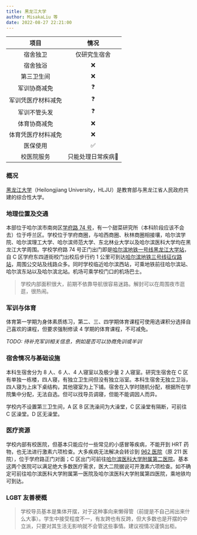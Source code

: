 ```yaml
---
title: 黑龙江大学
author: MisakaLiu 等
date: 2022-08-27 22:21:00
---
```


|项目|情况|
|:---:|:---:|
|宿舍独卫|仅研究生宿舍|
|宿舍独浴|❌|
|第三卫生间|❌|
|军训协商减免|❓|
|军训凭医疗材料减免|❓|
|军训不管头发|❓|
|体育协商减免|❌|
|体育凭医疗材料减免|❌|
|医保使用|✅|
|校医院服务|只能处理日常疾病🤔|

### 概况

[黑龙江大学](https://www.hlju.edu.cn)（Heilongjiang University，HLJU）是教育部与黑龙江省人民政府共建的综合性大学。

### 地理位置及交通

本部位于哈尔滨市南岗区[学府路 74 号](https://amap.com/place/B01C302AE4)，有一个甜菜研究所（本科阶段应该不会去）位于呼兰区。学校位于学府商圈，与哈西商圈、秋林商圈相接壤，哈尔滨学院、哈尔滨理工大学、哈尔滨师范大学、东北林业大学以及哈尔滨医科大学均在黑龙江大学周围。学校学府路 74 号正门出门即是[哈尔滨地铁一号线黑龙江大学站](https://amap.com/place/BV10114433)，自 C 区学府东四道街校门出校后步行约 1 公里可到达[哈尔滨地铁三号线征仪路站](https://amap.com/place/BS11714428)，周围公交站及线路众多。同时学校临近哈尔滨西站，可乘地铁前往哈尔滨站、哈尔滨东站以及哈尔滨北站。机场可乘学校门口的机场巴士。

> 学校内部面积很大，前期不依靠导航很容易迷路。解封可以在周围夜市逛逛，很热闹。

### 军训与体育

体育第一学期为身体素质练习，第二、三、四学期体育课程可使用选课积分选择自己喜欢的课程，但要求强制修读 4 学期的体育课程，不可减免。

_TODO: 待补充军训相关信息，例如是否可以协商免训或半训_

### 宿舍情况与基础设施

本科生宿舍分为 8 人、6 人、4 人寝室以及极少量 2 人寝室。研究生宿舍在 C 区有单独一栋楼，四人寝，有独立卫生间但没有独立浴室。本科生宿舍无独立卫浴，四人寝为上床下桌结构，其他寝室为上下铺。宿舍在入学时随机分配，根据所在学院集中分配，无法自选。但可以找导员调寝，但能不能调因人而异。

学校内不设置第三卫生间，A 区 B 区洗澡间为大澡堂，C 区澡堂有隔断，可前往 C 区澡堂。D 区无澡堂。

### 医疗资源

学校内部有校医院，但基本只能应付一些常见的小感冒等疾病，不能开到 HRT 药物，也无法进行激素六项检查。大多疾病无法解决会转诊到 [962 医院](https://amap.com/place/B0FFJTBLUW)（原 211 医院），位于学府路正门对面；C 区出门可前往[哈尔滨医科大学附属第二医院](https://amap.com/place/B01C30JJ8F)。基本这两个医院可以满足绝大多数医疗需求，医大二院据说可开激素六项检查。如不确定可前往哈尔滨医科大学附属第一医院及哈尔滨医科大学附属第四医院，乘地铁均可到达。

### LGBT 友善梗概

> 学校导员基本是集体开摆，对于这种事向来懒得管（前提是不自己闹出来什么大事）。学生中接受程度不一，有友跨也有反跨，但大多数也是开摆的中立派，只要对其生活无影响就不会管这些事情。建议视情况谨慎出柜。
